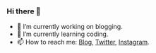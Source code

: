 ### Hi there 👋

<!--
**ngzhio/ngzhio** is a ✨ _special_ ✨ repository because its `README.md` (this file) appears on your GitHub profile.

Here are some ideas to get you started:

- 🔭 I’m currently working on ...
- 🌱 I’m currently learning ...
- 👯 I’m looking to collaborate on ...
- 🤔 I’m looking for help with ...
- 💬 Ask me about ...
- 📫 How to reach me: ...
- 😄 Pronouns: ...
- ⚡ Fun fact: ...
-->

- 🔭 I’m currently working on blogging.
- 🌱 I’m currently learning coding.
- 📫 How to reach me: [Blog](https://ngzhio.github.io/), [Twitter](https://twitter.com/ngzhio), [Instagram](https://www.instagram.com/ngzhio/).
